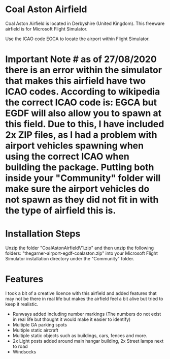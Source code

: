 # Coal Aston Airfield

Coal Aston Airfield is located in Derbyshire (United Kingdom). This freeware airfield is for Microsoft Flight Simulator.

Use the ICAO code EGCA to locate the airport within Flight Simulator. 

# Important Note # as of 27/08/2020 there is an error within the simulator that makes this airfield have two ICAO codes. According to wikipedia the correct ICAO code is: EGCA but EGDF will also allow you to spawn at this field. Due to this, I have included 2x ZIP files, as I had a problem with airport vehicles spawning when using the correct ICAO when building the package. Putting both inside your "Community" folder will make sure the airport vehicles do not spawn as they did not fit in with the type of airfield this is.

# Installation Steps
Unzip the folder "CoalAstonAirfieldV1.zip" and then unzip the following folders: "thegarner-airport-egdf-coalaston.zip" into your Microsoft Flight Simulator installation directory under the "Community" folder.

# Features

I took a bit of a creative licence with this airfield and added features that may not be there in real life but makes the airfield feel a bit alive but tried to keep it realistic.

* Runways added including number markings (The numbers do not exist in real life but thought it would make it easier to identify) 
* Multiple GA parking spots
* Multiple static aircraft
* Multiple static objects such as buildings, cars, fences and more.
* 2x Light posts added around main hangar building, 2x Street lamps next to road
* Windsocks 

